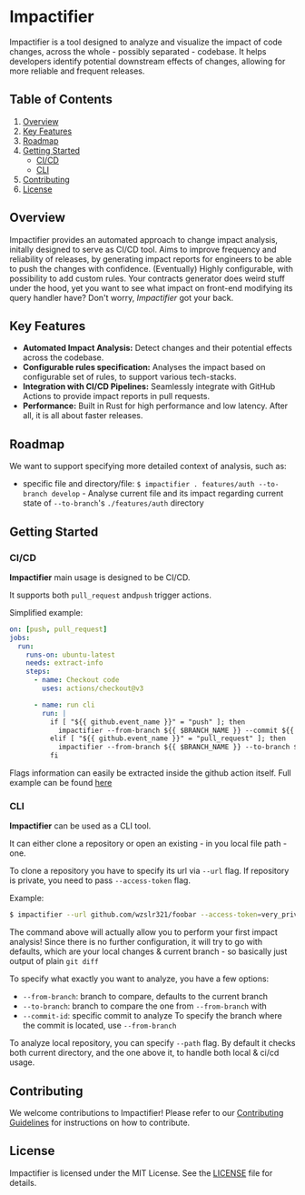 # Impactifier

Impactifier is a tool designed to analyze and visualize the impact of code changes, across the whole - possibly separated - codebase. 
It helps developers identify potential downstream effects of changes, allowing for more reliable and frequent releases.

## Table of Contents
1. [Overview](#overview)
2. [Key Features](#key-features)
3. [Roadmap](#roadmap)
4. [Getting Started](#getting-started)
   - [CI/CD](#cicd)
   - [CLI](#cli)
6. [Contributing](#contributing)
7. [License](#license)

## Overview

Impactifier provides an automated approach to change impact analysis, initally designed to serve as CI/CD tool. 
Aims to improve frequency and reliability of releases, by generating impact reports for engineers to be able to push the changes with confidence.
(Eventually) Highly configurable, with possibility to add custom rules. Your contracts generator does weird stuff under the hood, yet you want to 
see what impact on front-end modifying its query handler have? Don't worry, *Impactifier* got your back.

## Key Features

- **Automated Impact Analysis:** Detect changes and their potential effects across the codebase.
- **Configurable rules specification:** Analyses the impact based on configurable set of rules, to support various tech-stacks.
- **Integration with CI/CD Pipelines:** Seamlessly integrate with GitHub Actions to provide impact reports in pull requests.
- **Performance:** Built in Rust for high performance and low latency. After all, it is all about faster releases.

## Roadmap

We want to support specifying more detailed context of analysis, such as:
- specific file and directory/file:
    `$ impactifier . features/auth --to-branch develop` - Analyse current file and its impact regarding 
    current state of `--to-branch`'s `./features/auth` directory


## Getting Started

### CI/CD

**Impactifier** main usage is designed to be CI/CD. 

It supports both `pull_request` and`push` trigger actions.

Simplified example:

```yaml
on: [push, pull_request]
jobs:
  run:
    runs-on: ubuntu-latest
    needs: extract-info
    steps:
      - name: Checkout code
        uses: actions/checkout@v3

      - name: run cli 
        run: |
          if [ "${{ github.event_name }}" = "push" ]; then
            impactifier --from-branch ${{ $BRANCH_NAME }} --commit ${{ $COMMIT_SHA }}
          elif [ "${{ github.event_name }}" = "pull_request" ]; then
            impactifier --from-branch ${{ $BRANCH_NAME }} --to-branch ${{ $TARGET_BRANCH }}
          fi
```

Flags information can easily be extracted inside the github action itself. 
Full example can be found [here](github.com/wzslr321/impactifier/example/.github/impactifier-action.yaml)


### CLI 

**Impactifier** can be used as a CLI tool.

It can either clone a repository or open an existing - in you local file path - one.

To clone a repository you have to specify its url via `--url` flag.
If repository is private, you need to pass `--access-token` flag.

Example:
```sh
$ impactifier --url github.com/wzslr321/foobar --access-token=very_private
```

The command above will actually allow you to perform your first impact analysis!
Since there is no further configuration, it will try to go with defaults, which are 
your local changes & current branch - so basically just output of plain `git diff`

To specify what exactly you want to analyze, you have a few options:
- `--from-branch`: branch to compare, defaults to the current branch
- `--to-branch`: branch to compare the one from `--from-branch` with
- `--commit-id`: specific commit to analyze
    To specify the branch where the commit is located, use `--from-branch`

To analyze local repository, you can specify `--path` flag. By default it checks both current directory,
and the one above it, to handle both local & ci/cd usage.

## Contributing
We welcome contributions to Impactifier! Please refer to our [Contributing Guidelines](CONTRIBUTING.md) for instructions on how to contribute.

## License
Impactifier is licensed under the MIT License. See the [LICENSE](LICENSE) file for details.
